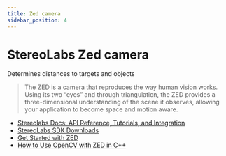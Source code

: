 ```yaml
---
title: Zed camera
sidebar_position: 4
---
```


# StereoLabs Zed camera
Determines distances to targets and objects

> The ZED is a camera that reproduces the way human vision works. Using its two “eyes” and through triangulation, the ZED provides a three-dimensional understanding of the scene it observes, allowing your application to become space and motion aware.

- [Stereolabs Docs: API Reference, Tutorials, and Integration](https://www.stereolabs.com/docs/)
- [StereoLabs SDK Downloads](https://www.stereolabs.com/developers/release/#downloads)
- [Get Started with ZED](https://www.stereolabs.com/docs/get-started-with-zed/)
- [How to Use OpenCV with ZED in C++](https://www.stereolabs.com/docs/opencv/)
